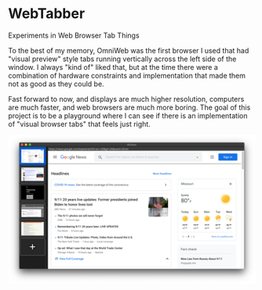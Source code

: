 # WebTabber
Experiments in Web Browser Tab Things

To the best of my memory, OmniWeb was the first browser I used that had "visual preview" style tabs running vertically across the left side of the window. I always "kind of" liked that, but at the time there were a combination of hardware constraints and implementation that made them not as good as they could be.

Fast forward to now, and displays are much higher resolution, computers are much faster, and web browsers are much more boring. The goal of this project is to be a playground where I can see if there is an implementation of "visual browser tabs" that feels just right.

![example image](https://github.com/jmenter/WebTabber/blob/main/example.png)
